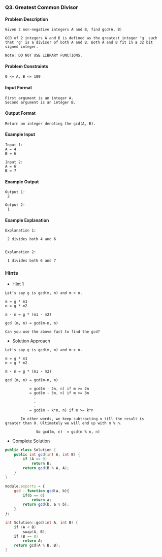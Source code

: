 ### Q3. Greatest Common Divisor
#### Problem Description
```text
Given 2 non-negative integers A and B, find gcd(A, B)

GCD of 2 integers A and B is defined as the greatest integer 'g' such that 'g' is a divisor of both A and B. Both A and B fit in a 32 bit signed integer.

Note: DO NOT USE LIBRARY FUNCTIONS.
```
#### Problem Constraints
```text
0 <= A, B <= 109
```
#### Input Format
```text
First argument is an integer A.
Second argument is an integer B.
```
#### Output Format
```text
Return an integer denoting the gcd(A, B).
```
#### Example Input
```text
Input 1:
A = 4
B = 6

Input 2:
A = 6
B = 7
```
#### Example Output
```text
Output 1:
 2
 
Output 2:
 1
```
#### Example Explanation
```text
Explanation 1:

 2 divides both 4 and 6


Explanation 2:

 1 divides both 6 and 7
```
### Hints
* Hint 1
```text
Let’s say g is gcd(m, n) and m > n.

m = g * m1
n = g * m2

m - n = g * (m1 - m2)

gcd (m, n) = gcd(m-n, n)

Can you use the above fact to find the gcd?
```
* Solution Approach
```text
Let's say g is gcd(m, n) and m > n.

m = g * m1
n = g * m2

m - n = g * (m1 - m2)

gcd (m, n) = gcd(m-n, n)

           = gcd(m - 2n, n) if m >= 2n
           = gcd(m - 3n, n) if m >= 3n 
             .
             .
             .
           = gcd(m - k*n, n) if m >= k*n

       In other words, we keep subtracting n till the result is greater than 0. Ultimately we will end up with m % n.

              So gcd(m, n)  = gcd(m % n, n) 
```
* Complete Solution
```java
public class Solution {
    public int gcd(int A, int B) {
        if (A == 0)
            return B;
        return gcd(B % A, A);
    }
}
```

```javascript
module.exports = { 
	gcd : function gcd(a, b){
	    if(b == 0)
	        return a;
	    return gcd(b, a % b);
	}
};
```

```cpp
int Solution::gcd(int A, int B) {
    if (A < B)
        swap(A, B);
    if (B == 0)
        return A;
    return gcd(A % B, B);
}
```



